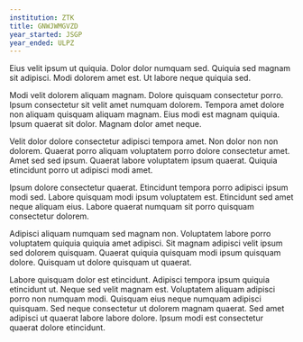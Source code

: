 ```yaml
---
institution: ZTK
title: GNWJWMGVZD
year_started: JSGP
year_ended: ULPZ
---
```


Eius velit ipsum ut quiquia. Dolor dolor numquam sed. Quiquia sed magnam sit adipisci. Modi dolorem amet est. Ut labore neque quiquia sed.

Modi velit dolorem aliquam magnam. Dolore quisquam consectetur porro. Ipsum consectetur sit velit amet numquam dolorem. Tempora amet dolore non aliquam quisquam aliquam magnam. Eius modi est magnam quiquia. Ipsum quaerat sit dolor. Magnam dolor amet neque.

Velit dolor dolore consectetur adipisci tempora amet. Non dolor non non dolorem. Quaerat porro aliquam voluptatem porro dolore consectetur amet. Amet sed sed ipsum. Quaerat labore voluptatem ipsum quaerat. Quiquia etincidunt porro ut adipisci modi amet.

Ipsum dolore consectetur quaerat. Etincidunt tempora porro adipisci ipsum modi sed. Labore quisquam modi ipsum voluptatem est. Etincidunt sed amet neque aliquam eius. Labore quaerat numquam sit porro quisquam consectetur dolorem.

Adipisci aliquam numquam sed magnam non. Voluptatem labore porro voluptatem quiquia quiquia amet adipisci. Sit magnam adipisci velit ipsum sed dolorem quisquam. Quaerat quiquia quisquam modi ipsum quisquam dolore. Quisquam ut dolore quisquam ut quaerat.

Labore quisquam dolor est etincidunt. Adipisci tempora ipsum quiquia etincidunt ut. Neque sed velit magnam est. Voluptatem aliquam adipisci porro non numquam modi. Quisquam eius neque numquam adipisci quisquam. Sed neque consectetur ut dolorem magnam quaerat. Sed amet adipisci ut quaerat labore labore dolore. Ipsum modi est consectetur quaerat dolore etincidunt.
    